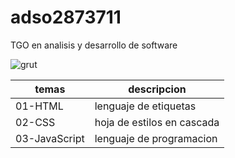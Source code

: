 # adso2873711
TGO en analisis y desarrollo de software


![grut](https://www.google.com/search?q=grut&tbm=isch&hl=es-419&chips=q:grut,g_1:tierno:-Eta0W974qw%3D,online_chips:pantalla+de:S3HJ7XLBYWg%3D,online_chips:groot+kawaii:kQOsywjsxLE%3D&sa=X&ved=2ahUKEwiPhsCkx5mEAxUHuokEHbH5BUUQ4lYoBXoECAEQQg&biw=1903&bih=919#imgrc=IBhNjW3-WkBbKM)


|temas|descripcion|
|-----|-----------|
|01-HTML|lenguaje de etiquetas|
|02-CSS|hoja de estilos en cascada|
|03-JavaScript|lenguaje de programacion|